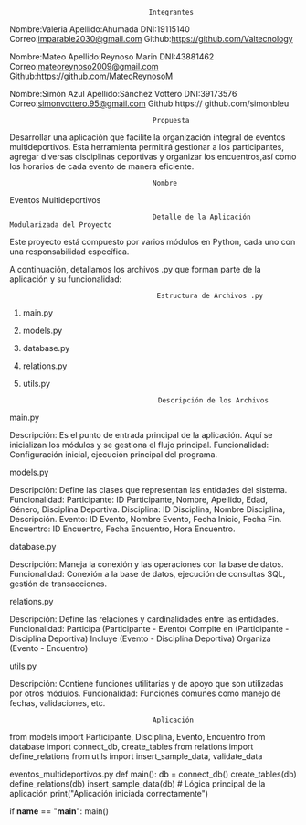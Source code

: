                                       Integrantes
Nombre:Valeria
Apellido:Ahumada
DNI:19115140  
Correo:imparable2030@gmail.com
Github:https://github.com/Valtecnology

Nombre:Mateo
Apellido:Reynoso Marin
DNI:43881462
Correo:mateoreynoso2009@gmail.com
Github:https://github.com/MateoReynosoM

Nombre:Simón Azul
Apellido:Sánchez Vottero
DNI:39173576
Correo:simonvottero.95@gmail.com
Github:https:// github.com/simonbleu 

                                       Propuesta 
                                       
 Desarrollar una aplicación que facilite la organización integral de eventos multideportivos.
 Esta herramienta permitirá gestionar a los participantes, agregar diversas disciplinas deportivas y 
 organizar los encuentros,así como los horarios de cada evento de manera eficiente.
 

                                       Nombre

Eventos Multideportivos                                         

                                                                      
                                       Detalle de la Aplicación Modularizada del Proyecto
                                    
Este proyecto está compuesto por varios módulos en Python, cada uno con una responsabilidad específica. 

A continuación, detallamos los archivos .py que forman parte de la aplicación y su funcionalidad:

                                        Estructura de Archivos .py

1. main.py

2. models.py

3. database.py

4. relations.py
 
5. utils.py


                                        Descripción de los Archivos

main.py

Descripción: Es el punto de entrada principal de la aplicación. Aquí se inicializan los módulos y se gestiona el flujo principal.
Funcionalidad: Configuración inicial, ejecución principal del programa.

models.py

Descripción: Define las clases que representan las entidades del sistema.
Funcionalidad:
Participante: ID Participante, Nombre, Apellido, Edad, Género, Disciplina Deportiva.
Disciplina: ID Disciplina, Nombre Disciplina, Descripción.
Evento: ID Evento, Nombre Evento, Fecha Inicio, Fecha Fin.
Encuentro: ID Encuentro, Fecha Encuentro, Hora Encuentro.

database.py

Descripción: Maneja la conexión y las operaciones con la base de datos.
Funcionalidad: Conexión a la base de datos, ejecución de consultas SQL, gestión de transacciones.

relations.py

Descripción: Define las relaciones y cardinalidades entre las entidades.
Funcionalidad:
Participa (Participante - Evento)
Compite en (Participante - Disciplina Deportiva)
Incluye (Evento - Disciplina Deportiva)
Organiza (Evento - Encuentro)

utils.py

Descripción: Contiene funciones utilitarias y de apoyo que son utilizadas por otros módulos.
Funcionalidad: Funciones comunes como manejo de fechas, validaciones, etc.

                                       Aplicación


from models import Participante, Disciplina, Evento, Encuentro
from database import connect_db, create_tables
from relations import define_relations
from utils import insert_sample_data, validate_data

eventos_multideportivos.py
def main():
    db = connect_db()
    create_tables(db)
    define_relations(db)
    insert_sample_data(db)
    # Lógica principal de la aplicación
    print("Aplicación iniciada correctamente")

if __name__ == "__main__":
    main()









